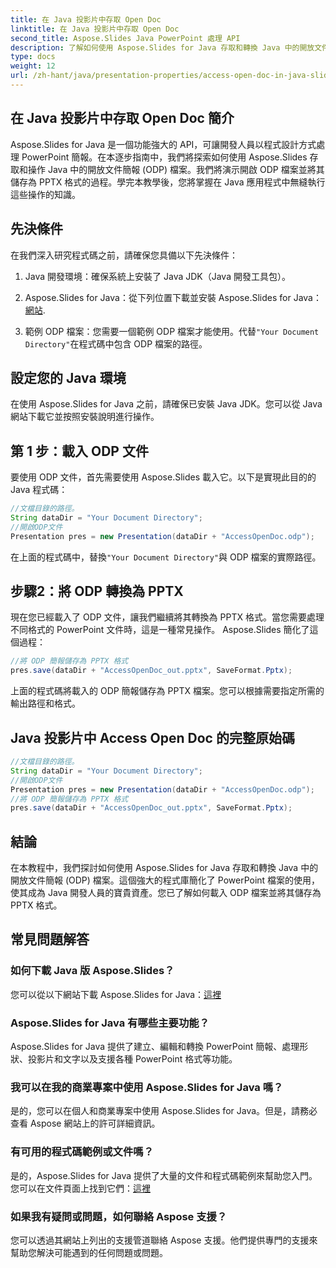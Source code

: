 ```yaml
---
title: 在 Java 投影片中存取 Open Doc
linktitle: 在 Java 投影片中存取 Open Doc
second_title: Aspose.Slides Java PowerPoint 處理 API
description: 了解如何使用 Aspose.Slides for Java 存取和轉換 Java 中的開放文件演示 (ODP) 檔案。開發人員的分步指南。
type: docs
weight: 12
url: /zh-hant/java/presentation-properties/access-open-doc-in-java-slides/
---
```


## 在 Java 投影片中存取 Open Doc 簡介

Aspose.Slides for Java 是一個功能強大的 API，可讓開發人員以程式設計方式處理 PowerPoint 簡報。在本逐步指南中，我們將探索如何使用 Aspose.Slides 存取和操作 Java 中的開放文件簡報 (ODP) 檔案。我們將演示開啟 ODP 檔案並將其儲存為 PPTX 格式的過程。學完本教學後，您將掌握在 Java 應用程式中無縫執行這些操作的知識。

## 先決條件

在我們深入研究程式碼之前，請確保您具備以下先決條件：

1. Java 開發環境：確保系統上安裝了 Java JDK（Java 開發工具包）。

2. Aspose.Slides for Java：從下列位置下載並安裝 Aspose.Slides for Java：[網站](https://releases.aspose.com/slides/java/).

3. 範例 ODP 檔案：您需要一個範例 ODP 檔案才能使用。代替`"Your Document Directory"`在程式碼中包含 ODP 檔案的路徑。

## 設定您的 Java 環境

在使用 Aspose.Slides for Java 之前，請確保已安裝 Java JDK。您可以從 Java 網站下載它並按照安裝說明進行操作。

## 第 1 步：載入 ODP 文件

要使用 ODP 文件，首先需要使用 Aspose.Slides 載入它。以下是實現此目的的 Java 程式碼：

```java
//文檔目錄的路徑。
String dataDir = "Your Document Directory";
//開啟ODP文件
Presentation pres = new Presentation(dataDir + "AccessOpenDoc.odp");
```

在上面的程式碼中，替換`"Your Document Directory"`與 ODP 檔案的實際路徑。

## 步驟2：將 ODP 轉換為 PPTX

現在您已經載入了 ODP 文件，讓我們繼續將其轉換為 PPTX 格式。當您需要處理不同格式的 PowerPoint 文件時，這是一種常見操作。 Aspose.Slides 簡化了這個過程：

```java
//將 ODP 簡報儲存為 PPTX 格式
pres.save(dataDir + "AccessOpenDoc_out.pptx", SaveFormat.Pptx);
```

上面的程式碼將載入的 ODP 簡報儲存為 PPTX 檔案。您可以根據需要指定所需的輸出路徑和格式。

## Java 投影片中 Access Open Doc 的完整原始碼

```java
//文檔目錄的路徑。
String dataDir = "Your Document Directory";
//開啟ODP文件
Presentation pres = new Presentation(dataDir + "AccessOpenDoc.odp");
//將 ODP 簡報儲存為 PPTX 格式
pres.save(dataDir + "AccessOpenDoc_out.pptx", SaveFormat.Pptx);
```

## 結論

在本教程中，我們探討如何使用 Aspose.Slides for Java 存取和轉換 Java 中的開放文件簡報 (ODP) 檔案。這個強大的程式庫簡化了 PowerPoint 檔案的使用，使其成為 Java 開發人員的寶貴資產。您已了解如何載入 ODP 檔案並將其儲存為 PPTX 格式。

## 常見問題解答

### 如何下載 Java 版 Aspose.Slides？

您可以從以下網站下載 Aspose.Slides for Java：[這裡](https://releases.aspose.com/slides/java/)

### Aspose.Slides for Java 有哪些主要功能？

Aspose.Slides for Java 提供了建立、編輯和轉換 PowerPoint 簡報、處理形狀、投影片和文字以及支援各種 PowerPoint 格式等功能。

### 我可以在我的商業專案中使用 Aspose.Slides for Java 嗎？

是的，您可以在個人和商業專案中使用 Aspose.Slides for Java。但是，請務必查看 Aspose 網站上的許可詳細資訊。

### 有可用的程式碼範例或文件嗎？

是的，Aspose.Slides for Java 提供了大量的文件和程式碼範例來幫助您入門。您可以在文件頁面上找到它們：[這裡](https://reference.aspose.com/slides/java/)

### 如果我有疑問或問題，如何聯絡 Aspose 支援？

您可以透過其網站上列出的支援管道聯絡 Aspose 支援。他們提供專門的支援來幫助您解決可能遇到的任何問題或問題。
